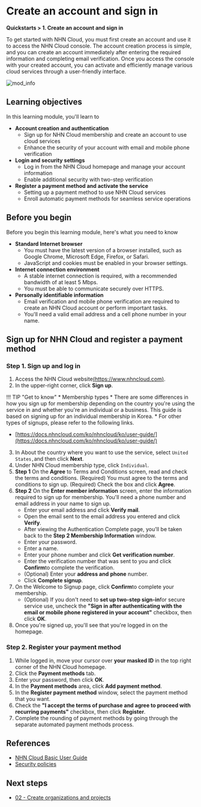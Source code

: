 # Create an account and sign in
**Quickstarts > 1. Create an account and sign in**

To get started with NHN Cloud, you must first create an account and use it to access the NHN Cloud console. The account creation process is simple, and you can create an account immediately after entering the required information and completing email verification. Once you access the console with your created account, you can activate and efficiently manage various cloud services through a user-friendly interface.

![mod_info](https://kr1-api-object-storage.nhncloudservice.com/v1/AUTH_2acdfabf4efe4efc8a04c00b348110c9/cdn_origin/prod_cloud_quickstarts/module_info/%EA%B3%84%EC%A0%95%20%EC%83%9D%EC%84%B1%EA%B3%BC%20%EB%A1%9C%EA%B7%B8%EC%9D%B8.png)
## Learning objectives

In this learning module, you'll learn to

* **Account creation and authentication**
    * Sign up for NHN Cloud membership and create an account to use cloud services
    * Enhance the security of your account with email and mobile phone verification
* **Login and security settings**
    * Log in from the NHN Cloud homepage and manage your account information
    * Enable additional security with two-step verification
* **Register a payment method and activate the service**
    * Setting up a payment method to use NHN Cloud services
    * Enroll automatic payment methods for seamless service operations

## Before you begin

Before you begin this learning module, here's what you need to know

* **Standard Internet browser**
    * You must have the latest version of a browser installed, such as Google Chrome, Microsoft Edge, Firefox, or Safari.
    * JavaScript and cookies must be enabled in your browser settings.
* **Internet connection environment**
    * A stable internet connection is required, with a recommended bandwidth of at least 5 Mbps.
    * You must be able to communicate securely over HTTPS.
* **Personally identifiable information**
    * Email verification and mobile phone verification are required to create an NHN Cloud account or perform important tasks.
    * You'll need a valid email address and a cell phone number in your name.

## Sign up for NHN Cloud and register a payment method

### Step 1. Sign up and log in

1. Access the NHN Cloud website[(https://www.nhncloud.com)](https://www.nhncloud.com).
2. In the upper-right corner, click **Sign up**.

!!! TIP "Get to know"
\* Membership types
\* There are some differences in how you sign up for membership depending on the country you're using the service in and whether you're an individual or a business. This guide is based on signing up for an individual membership in Korea.
\* For other types of signups, please refer to the following links.
* [https://docs.nhncloud.com/ko/nhncloud/ko/user-guide/](https://docs.nhncloud.com/ko/nhncloud/ko/user-guide/)

3. In About the country where you want to use the service, select `United States,`and then click **Next**.
4. Under NHN Cloud membership type, click `Individual`.
5. **Step 1** On the **Agree** to Terms and Conditions screen, read and check the terms and conditions. (Required) You must agree to the terms and conditions to sign up. (Required) Check the box and click **Agree**.
6. **Step 2** On the **Enter member information** screen, enter the information required to sign up for membership. You'll need a phone number and email address in your name to sign up.
    * Enter your email address and click **Verify mail**.
    * Open the email sent to the email address you entered and click **Verify**.
    * After viewing the Authentication Complete page, you'll be taken back to the **Step 2 Membership Information** window.
    * Enter your password.
    * Enter a name.
    * Enter your phone number and click **Get verification number**.
    * Enter the verification number that was sent to you and click **Confirm**to complete the verification.
    * (Optional) Enter your **address and** **phone** number.
    * Click **Complete signup**.
7. On the Welcome to Signup page, click **Confirm**to complete your membership.
    * (Optional) If you don't need to **set up two-step sign-in**for secure service use, uncheck the **"Sign in after authenticating with the email or mobile phone registered in your account"** checkbox, then click **OK**.
8. Once you're signed up, you'll see that you're logged in on the homepage.

### Step 2. Register your payment method

1. While logged in, move your cursor over **your masked ID** in the top right corner of the NHN Cloud homepage.
2. Click the **Payment methods** tab.
3. Enter your password, then click **OK**.
4. In the **Payment methods** area, click **Add payment method**.
5. In the **Register payment method** window, select the payment method that you want.
6. Check the **"I accept the terms of purchase and agree to proceed with recurring payments"** checkbox, then click **Register**.
7. Complete the rounding of payment methods by going through the separate automated payment methods process.

## References

* [NHN Cloud Basic User Guide](https://docs.nhncloud.com/ko/nhncloud/ko/user-guide/)
* [Security policies](https://docs.nhncloud.com/ko/nhncloud/ko/security-policy/)

## Next steps

* [02 - Create organizations and projects](https://docs.alpha-nhncloud.com/ko/quickstarts/ko/create-organization/)
